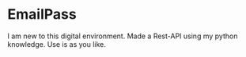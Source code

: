 # EmailPass


I am new to this digital environment.
Made a Rest-API using my python knowledge.
Use is as you like.

